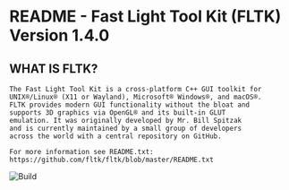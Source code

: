 # README - Fast Light Tool Kit (FLTK) Version 1.4.0

## WHAT IS FLTK?

    The Fast Light Tool Kit is a cross-platform C++ GUI toolkit for
    UNIX®/Linux® (X11 or Wayland), Microsoft® Windows®, and macOS®.
    FLTK provides modern GUI functionality without the bloat and
    supports 3D graphics via OpenGL® and its built-in GLUT
    emulation. It was originally developed by Mr. Bill Spitzak
    and is currently maintained by a small group of developers
    across the world with a central repository on GitHub.

    For more information see README.txt:
    https://github.com/fltk/fltk/blob/master/README.txt

![Build](https://github.com/fltk/fltk/actions/workflows/build.yml/badge.svg)
